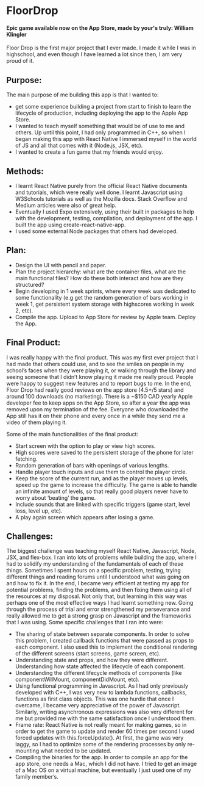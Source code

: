 # FloorDrop
#### Epic game available now on the App Store, made by your's truly: William Klingler

Floor Drop is the first major project that I ever made. I made it while I was in highschool, and even though I have learned a lot since then, I am very proud of it.

## Purpose:
The main purpose of me building this app is that I wanted to:
- get some experience building a project from start to finish to learn the lifecycle of production, including deploying the app to the Apple App Store.
- I wanted to teach myself something that would be of use to me and others. Up until this point, I had only programmed in C++, so when I began making this app with React Native I immersed myself in the world of JS and all that comes with it (Node.js, JSX, etc).
- I wanted to create a fun game that my friends would enjoy. 

## Methods:
- I learnt React Native purely from the official React Native documents and tutorials, which were really well done. I learnt Javascript using W3Schools tutorials as well as the Mozilla docs. Stack Overflow and Medium articles were also of great help.
- Eventually I used Expo extensively, using their built in packages to help with the development, testing, compilation, and deployment of the app. I built the app using create-react-native-app. 
- I used some external Node packages that others had developed.

## Plan:
- Design the UI with pencil and paper.
- Plan the project hierarchy: what are the container files, what are the main functional files? How do these both interact and how are they structured? 
- Begin developing in 1 week sprints, where every week was dedicated to some functionality (e.g get the random generation of bars working in week 1, get persistent system storage with highscores working in week 2, etc). 
- Compile the app. Upload to App Store for review by Apple team. Deploy the App. 

## Final Product:
I was really happy with the final product. This was my first ever project that I had made that others could use, and to see the smiles on people in my school’s faces when they were playing it, or walking through the library and seeing someone that I didn’t know playing it made me really proud. People were happy to suggest new features and to report bugs to me. In the end, Floor Drop had really good reviews on the app store (4.5+/5 stars) and around 100 downloads (no marketing). There is a ~$150 CAD yearly Apple developer fee to keep apps on the App Store, so after a year the app was removed upon my termination of the fee. Everyone who downloaded the App still has it on their phone and every once in a while they send me a video of them playing it. 

Some of the main functionalities of the final product:

- Start screen with the option to play or view high scores.
- High scores were saved to the persistent storage of the phone for later fetching.
- Random generation of bars with openings of various lengths.
- Handle player touch inputs and use them to control the player circle.
- Keep the score of the current run, and as the player moves up levels, speed up the game to increase the difficulty. The game is able to handle an infinite amount of levels, so that really good players never have to worry about ‘beating’ the game. 
- Include sounds that are linked with specific triggers (game start, level loss, level up, etc). 
- A play again screen which appears after losing a game. 


## Challenges:
The biggest challenge was teaching myself React Native, Javascript, Node, JSX, and flex-box. I ran into lots of problems while building the app, where I had to solidify my understanding of the fundamentals of each of these things. Sometimes I spent hours on a specific problem, testing, trying different things and reading forums until I understood what was going on and how to fix it. In the end, I became very efficient at testing my app for potential problems, finding the problems, and then fixing them using all of the resources at my disposal. Not only that, but learning in this way was perhaps one of the most effective ways I had learnt something new. Going through the process of trial and error strengthened my perseverance and really allowed me to get a strong grasp on Javascript and the frameworks that I was using. Some specific challenges that I ran into were:

- The sharing of state between separate components. In order to solve this problem, I created callback functions that were passed as props to each component. I also used this to implement the conditional rendering of the different screens (start screens, game screen, etc).
- Understanding state and props, and how they were different. Understanding how state affected the lifecycle of each component.
- Understanding the different lifecycle methods of components (like componentWillMount, componentDidMount, etc).
- Using functional programming in Javascript. As I had only previously developed with C++, I was very new to lambda functions, callbacks, functions as first class objects. This was one hurdle that once I overcame, I became very appreciative of the power of Javascript. Similarly, writing asynchronous expressions was also very different for me but provided me with the same satisfaction once I understood them.
- Frame rate: React Native is not really meant for making games, so in order to get the game to update and render 60 times per second I used forced updates with this.forceUpdate(). At first, the game was very laggy, so I had to optimize some of the rendering processes by only re-mounting what needed to be updated. 
- Compiling the binaries for the app. In order to compile an app for the app store, one needs a Mac, which I did not have. I tried to get an image of a Mac OS on a virtual machine, but eventually I just used one of my family member’s. 


